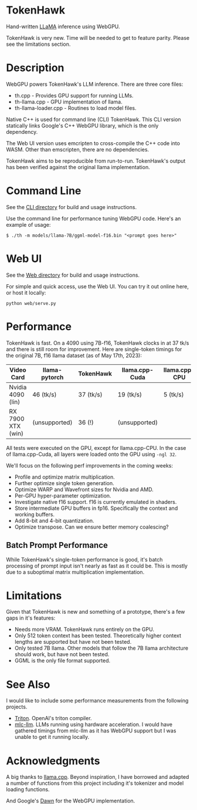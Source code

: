 # TokenHawk

Hand-written [LLaMA](https://arxiv.org/abs/2302.13971) inference using WebGPU.

TokenHawk is very new. Time will be needed to get to feature parity. Please see the limitations section.

# Description

WebGPU powers TokenHawk's LLM inference. There are three core files:

* th.cpp - Provides GPU support for running LLMs.
* th-llama.cpp - GPU implementation of llama.
* th-llama-loader.cpp - Routines to load model files.

Native C++ is used for command line (CLI) TokenHawk. This CLI version statically links Google's C++ WebGPU library, which is the only dependency.

The Web UI version uses emcripten to cross-compile the C++ code into WASM. Other than emscripten, there are no dependencies.

TokenHawk aims to be reproducible from run-to-run. TokenHawk's output has been verified against the original llama implementation.

# Command Line

See the [CLI directory](cli/README.md) for build and usage instructions.

Use the command line for performance tuning WebGPU code. Here's an example of usage:

```
$ ./th -m models/llama-7B/ggml-model-f16.bin "<prompt goes here>"
```

# Web UI

See the [Web directory](web/README.md) for build and usage instructions.

For simple and quick access, use the Web UI. You can try it out online here, or host it locally:

```
python web/serve.py
```

# Performance

TokenHawk is fast. On a 4090 using 7B-f16, TokenHawk clocks in at 37 tk/s and there is still room for improvement. Here are single-token timings for the original 7B, f16 llama dataset (as of May 17th, 2023):

| Video Card          | llama-pytorch | TokenHawk | llama.cpp-Cuda | llama.cpp-CPU |
| ------------------- | ------------- | --------- | -------------- | ------------- |
| Nvidia 4090 (lin)   | 46 (tk/s)     | 37 (tk/s) | 19 (tk/s)      | 5 (tk/s)      |
| RX 7900 XTX (win)   | (unsupported) | 36 (!)    | (unsupported)  |               |

All tests were executed on the GPU, except for llama.cpp-CPU. In the case of llama.cpp-Cuda, all layers were loaded onto the GPU using `-ngl 32`.

We'll focus on the following perf improvements in the coming weeks:

* Profile and optimize matrix multiplication.
* Further optimize single token generation.
* Optimize WARP and Wavefront sizes for Nvidia and AMD.
* Per-GPU hyper-parameter optimization.
* Investigate native f16 support. f16 is currently emulated in shaders.
* Store intermediate GPU buffers in fp16. Specifically the context and working buffers.
* Add 8-bit and 4-bit quantization.
* Optimize transpose. Can we ensure better memory coalescing?

## Batch Prompt Performance

While TokenHawk's single-token performance is good, it's batch processing of prompt input isn't nearly as fast as it could be. This is mostly due to a suboptimal matrix multiplication implementation.

# Limitations

Given that TokenHawk is new and something of a prototype, there's a few gaps in it's features:

* Needs more VRAM. TokenHawk runs entirely on the GPU.
* Only 512 token context has been tested. Theoretically higher context lengths are supported but have not been tested.
* Only tested 7B llama. Other models that follow the 7B llama architecture should work, but have not been tested.
* GGML is the only file format supported.

# See Also

I would like to include some performance measurements from the following projects.

* [Triton](https://github.com/openai/triton). OpenAI's triton compiler.
* [mlc-llm](https://github.com/mlc-ai/mlc-llm). LLMs running using hardware acceleration. I would have gathered timings from mlc-llm as it has WebGPU support but I was unable to get it running locally.

# Acknowledgments

A big thanks to [llama.cpp](https://github.com/ggerganov/llama.cpp). Beyond inspiration, I have borrowed and adapted a number of functions from this project including it's tokenizer and model loading functions.

And Google's [Dawn](https://dawn.googlesource.com/dawn) for the WebGPU implementation.
